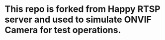 # This repo is forked from Happy RTSP server and used to simulate ONVIF Camera for test operations.
